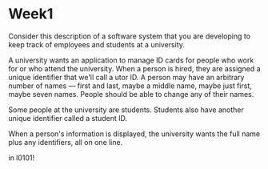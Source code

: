 # Week1

Consider this description of a software system that you are developing to
keep track of employees and students at a university.

A university wants an application to manage ID cards for people who work
for or who attend the university. When a person is hired, they are assigned
a unique identifier that we'll call a utor ID. A person may have an arbitrary
number of names — first and last, maybe a middle name, maybe just first, maybe
seven names. People should be able to change any of their names.

Some people at the university are students. Students also have another unique
identifier called a student ID.

When a person's information is displayed, the university wants the full name
plus any identifiers, all on one line.

in l0101!